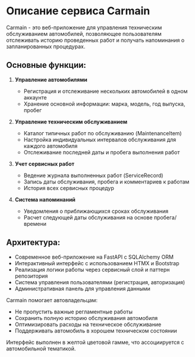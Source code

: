 # Описание сервиса Carmain

Carmain - это веб-приложение для управления техническим обслуживанием автомобилей, позволяющее пользователям отслеживать историю проведенных работ и получать напоминания о запланированных процедурах.

## Основные функции:

1. **Управление автомобилями**
   - Регистрация и отслеживание нескольких автомобилей в одном аккаунте
   - Хранение основной информации: марка, модель, год выпуска, пробег

2. **Управление техническим обслуживанием**
   - Каталог типичных работ по обслуживанию (MaintenanceItem)
   - Настройка индивидуальных интервалов обслуживания для каждого автомобиля
   - Отслеживание последней даты и пробега выполнения работ

3. **Учет сервисных работ**
   - Ведение журнала выполненных работ (ServiceRecord)
   - Запись даты обслуживания, пробега и комментариев к работам
   - История всех сервисных процедур

4. **Система напоминаний**
   - Уведомления о приближающихся сроках обслуживания
   - Расчет следующей даты обслуживания на основе пробега/времени

## Архитектура:

- Современное веб-приложение на FastAPI с SQLAlchemy ORM
- Интерактивный интерфейс с использованием HTMX и Bootstrap
- Реализация логики работы через сервисный слой и паттерн репозитория
- Система управления пользователями (регистрация, авторизация)
- Административная панель для управления данными

Carmain помогает автовладельцам:
- Не пропустить важные регламентные работы
- Сохранить полную историю обслуживания автомобиля
- Оптимизировать расходы на техническое обслуживание
- Поддерживать автомобиль в хорошем техническом состоянии

Интерфейс выполнен в желтой цветовой гамме, что ассоциируется с автомобильной тематикой.